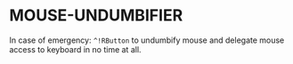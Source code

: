 # MOUSE-UNDUMBIFIER
In case of emergency: `^!RButton` to undumbify mouse and delegate mouse access to keyboard in no time at all.
